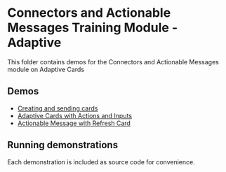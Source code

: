 # Connectors and Actionable Messages Training Module - Adaptive

This folder contains demos for the Connectors and Actionable Messages module on Adaptive Cards

## Demos

* [Creating and sending cards](./01-CardPlayground/README.md)
* [Adaptive Cards with Actions and Inputs](./02-CardWithActionAndInput/README.md)
* [Actionable Message with Refresh Card](./03-ActionableMessageWithRefreshCard/README.md)

## Running demonstrations

Each demonstration is included as source code for convenience.